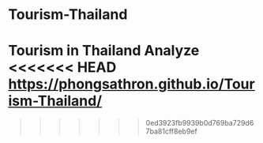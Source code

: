 # Tourism-Thailand
Tourism in Thailand Analyze
<<<<<<< HEAD
https://phongsathron.github.io/Tourism-Thailand/
=======
>>>>>>> 0ed3923fb9939b0d769ba729d67ba81cff8eb9ef
